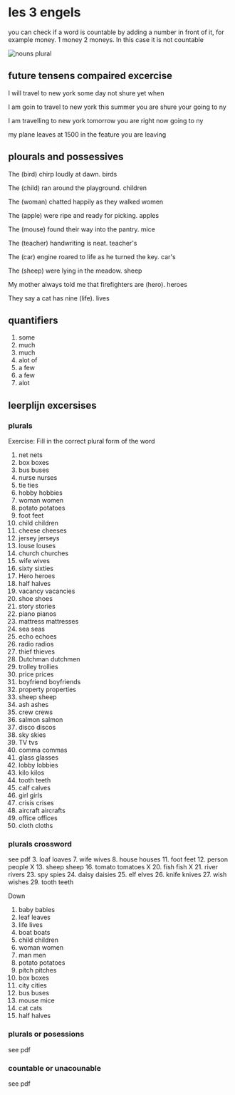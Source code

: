 # les 3 engels

you can check if a word is countable by adding a number in front of it, for example money. 1 money 2 moneys. In this case it is not countable


![nouns plural](https://www.grammar.cl/rules/plural-nouns-english.jpg)

## future tensens compaired excercise
 I will travel to new york some day
 not shure yet when

 I am goin to travel to new york this summer
 you are shure your going to ny 

 I am travelling to new york tomorrow
 you are right now going to ny

 my plane leaves at 1500
 in the feature you are leaving

## plourals and possessives
The (bird) chirp loudly at dawn.
birds

The (child) ran around the playground.
children

The (woman) chatted happily as they walked
women

The (apple) were ripe and ready for picking.
apples

The (mouse) found their way into the pantry.
mice

The (teacher) handwriting is neat.
teacher's

The (car) engine roared to life as he turned the key.
car's

The (sheep) were lying in the meadow. 
sheep

My mother always told me that firefighters are (hero). 
heroes

They say a cat has nine (life). 
lives

## quantifiers
1. some
2. much
3. much
4. alot of 
5. a few
6. a few
7. alot 




## leerplijn excersises
### plurals
Exercise: Fill in the correct plural form of the word
1. net nets
2. box boxes
3. bus buses 
4. nurse nurses
5. tie ties 
6. hobby hobbies
7. woman women 
8. potato potatoes
9. foot feet 
10. child children
11. cheese cheeses 
12. jersey jerseys
13. louse louses 
14. church churches
15. wife wives 
16. sixty sixties
17. Hero heroes 
18. half halves
19. vacancy vacancies 
20. shoe shoes
21. story stories 
22. piano pianos
23. mattress mattresses 
24. sea seas
25. echo echoes 
26. radio radios
27. thief thieves 
28. Dutchman dutchmen
29. trolley trollies 
30. price prices
31. boyfriend boyfriends 
32. property properties
33. sheep sheep
34. ash ashes
35. crew crews 
36. salmon salmon
37. disco discos 
38. sky skies
39. TV tvs
40. comma commas
41. glass glasses 
42. lobby lobbies
43. kilo kilos
44. tooth teeth
45. calf calves
46. girl girls
47. crisis crises
48. aircraft aircrafts
49. office offices
50. cloth cloths

### plurals crossword
see pdf
3. loaf loaves
7. wife wives
8. house houses
11. foot feet
12. person people X
13. sheep sheep
16. tomato tomatoes X
20. fish fish X
21. river rivers
23. spy spies
24. daisy daisies
25. elf elves
26. knife knives
27. wish wishes
29. tooth teeth

Down
1. baby babies
2. leaf leaves
4. life lives
5. boat boats
6. child children
7. woman women
9. man men
10. potato potatoes
14. pitch pitches
15. box boxes
17. city cities
18. bus buses
19. mouse mice
22. cat cats
28. half halves

### plurals or posessions 
see pdf

### countable or unacounable
see pdf
